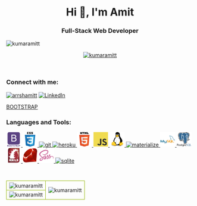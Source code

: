 <h1 align="center">Hi 👋, I'm Amit</h1>
<h3 align="center">Full-Stack Web Developer</h3>

<p align="left"> <img src="https://komarev.com/ghpvc/?username=kumaramitt&label=Profile%20views&color=brightgreen&style=flat-square" alt="kumaramitt" /> </p>

<p align="center"> <a href="https://github.com/ryo-ma/github-profile-trophy"><img src="https://github-profile-trophy.vercel.app/?username=kumaramitt&row=1&theme=monokai" alt="kumaramitt" /></a> </p>

<br />

### Connect with me:

<tr>
<td> <a href="https://twitter.com/arrshamitt" target="blank"><img src="https://img.shields.io/twitter/follow/arrshamitt?logo=twitter&color=blue&style=for-the-badge&labelColor=fff770" alt="arrshamitt" /></a> </td>

<td> <a href="https://www.linkedin.com/in/kumar-Amitt/" target="_blank"><img alt="LinkedIn" src="https://img.shields.io/badge/linkedin-%230077B5.svg?&style=for-the-badge&logo=linkedin&logoColor=informational&label=connect&labelColor=fff770" /></a></td>
</tr>

<br />

<a href="https://getbootstrap.com" target="_blank">BOOTSTRAP</a>

### Languages and Tools:

<p align="left">
<a href="https://getbootstrap.com" target="_blank"> 
<img src="https://raw.githubusercontent.com/devicons/devicon/master/icons/bootstrap/bootstrap-plain-wordmark.svg" alt="bootstrap" width="40" height="40"/> </a> <a href="https://www.w3schools.com/css/" target="_blank"> 
<img src="https://raw.githubusercontent.com/devicons/devicon/master/icons/css3/css3-original-wordmark.svg" alt="css3" width="40" height="40"/> </a> <a href="https://git-scm.com/" target="_blank"> 
<img src="https://www.vectorlogo.zone/logos/git-scm/git-scm-icon.svg" alt="git" width="40" height="40"/> </a> <a href="https://heroku.com" target="_blank">
<img src="https://www.vectorlogo.zone/logos/heroku/heroku-icon.svg" alt="heroku" width="40" height="40"/> </a> <a href="https://www.w3.org/html/" target="_blank"> 
<img src="https://raw.githubusercontent.com/devicons/devicon/master/icons/html5/html5-original-wordmark.svg" alt="html5" width="40" height="40"/> </a> <a href="https://developer.mozilla.org/en-US/docs/Web/JavaScript" target="_blank"> 
<img src="https://raw.githubusercontent.com/devicons/devicon/master/icons/javascript/javascript-original.svg" alt="javascript" width="40" height="40"/> </a> <a href="https://www.linux.org/" target="_blank"> <img src="https://raw.githubusercontent.com/devicons/devicon/master/icons/linux/linux-original.svg" alt="linux" width="40" height="40"/> </a> <a href="https://materializecss.com/" target="_blank"> 
<img src="https://raw.githubusercontent.com/prplx/svg-logos/5585531d45d294869c4eaab4d7cf2e9c167710a9/svg/materialize.svg" alt="materialize" width="40" height="40"/> </a> <a href="https://www.mysql.com/" target="_blank"> 
<img src="https://raw.githubusercontent.com/devicons/devicon/master/icons/mysql/mysql-original-wordmark.svg" alt="mysql" width="40" height="40"/> </a> <a href="https://www.postgresql.org" target="_blank"> <img src="https://raw.githubusercontent.com/devicons/devicon/master/icons/postgresql/postgresql-original-wordmark.svg" alt="postgresql" width="40" height="40"/> </a> <a href="https://rubyonrails.org" target="_blank"> 
<img src="https://raw.githubusercontent.com/devicons/devicon/master/icons/rails/rails-original-wordmark.svg" alt="rails" width="40" height="40"/> </a> <a href="https://www.ruby-lang.org/en/" target="_blank"> 
<img src="https://raw.githubusercontent.com/devicons/devicon/master/icons/ruby/ruby-original.svg" alt="ruby" width="40" height="40"/> </a> <a href="https://sass-lang.com" target="_blank"> 
<img src="https://raw.githubusercontent.com/devicons/devicon/master/icons/sass/sass-original.svg" alt="sass" width="40" height="40"/> </a> <a href="https://www.sqlite.org/" target="_blank"> 
<img src="https://www.vectorlogo.zone/logos/sqlite/sqlite-icon.svg" alt="sqlite" width="40" height="40"/> </a> </p>

<br/>

<table align="center">
  <tr>
    <td class="stat" style="border: 1px solid #90b302">
      <img align="center" src="https://github-readme-stats.vercel.app/api?username=kumaramitt&show_icons=true&locale=en&theme=merko" alt="kumaramitt"/>
    </td>
    <td rowspan=2 class="lang" style="border: 1px solid #90b302">
      <img align="center" src="https://github-readme-stats.vercel.app/api/top-langs?username=kumaramitt&show_icons=true&locale=en&theme=merko" alt="kumaramitt" />
    </td>
  </tr>
  <tr>
    <td class="streak" style="border: 1px solid #90b302">
      <img align="center" src="https://github-readme-streak-stats.herokuapp.com/?user=kumaramitt&theme=merko" alt="kumaramitt"/>
    </td>
  </tr>
</table>
